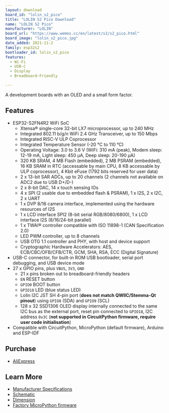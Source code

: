 ```yaml
---
layout: download
board_id: "lolin_s2_pico"
title: "LOLIN S2 Pico Download"
name: "LOLIN S2 Pico"
manufacturer: "LOLIN"
board_url: "https://www.wemos.cc/en/latest/s2/s2_pico.html"
board_image: "lolin_s2_pico.jpg"
date_added: 2021-11-2
family: esp32s2
bootloader_id: lolin_s2_pico
features:
  - Wi-Fi
  - USB-C
  - Display
  - Breadboard-Friendly

---
```


A development boards with an OLED and a small form factor.

## Features

- ESP32-S2FN4R2 WiFi SoC
  - Xtensa® single-core 32-bit LX7 microprocessor, up to 240 MHz
  - Integrated 802.11 b/g/n WiFi 2.4 GHz Transceiver, up to 150 Mbps
  - Integrated RISC-V ULP Coprocessor
  - Integrated Temperature Sensor (-20 °C to 110 °C)
  - Operating Voltage: 3.0 to 3.6 V (WiFi: 310 mA (peak), Modem sleep: 12-19 mA, Light sleep: 450 µA, Deep sleep: 20-190 µA)
  - 320 KB SRAM, 4 MB Flash (embedded), 2 MB PSRAM (embedded), 16 KB SRAM in RTC (accessable by main CPU, 8 KB accessable by ULP coprocessor), 4 Kbit eFuse (1792 bits reserved for user data)
  - 2 x 13-bit SAR ADCs, up to 20 channels (2 channels not available on ADC2 due to USB D+/D-)
  - 2 x 8-bit DAC, 14 x touch sensing IOs
  - 4 x SPI (2 usable due to embedded flash & PSRAM), 1 x I2S, 2 x I2C, 2 x UART
  - 1 x DVP 8/16 camera interface, implemented using the hardware resources of I2S
  - 1 x LCD interface SPI2 (8-bit serial RGB/8080/6800), 1 x LCD interface I2S (8/16/24-bit parallel)
  - 1 x TWAI® controller compatible with ISO 11898-1 (CAN Specification 2.0)
  - LED PWM controller, up to 8 channels
  - USB OTG 1.1 controller and PHY, with host and device support
  - Cryptographic Hardware Accelerators: AES, ECB/CBC/OFB/CFB/CTR, GCM, SHA, RSA, ECC (Digital Signature)
- USB-C connector, for built-in ROM USB bootloader, serial port debugging, and USB device mode
- 27 x GPIO pins, plus `VBUS`, `3V3`, `GND`
  - 21 x pins broken out to breadboard-friendly headers
  - `EN` RESET button
  - `GPIO0` BOOT button
  - `GPIO10` LED (blue status LED)
  - Lolin I2C JST SH 4-pin port (**does not match QWIIC/Stemma-Qt pinout**) using `GPIO8` (SDA) and `GPIO9` (SCL)
  - 128 x 32 SSD1306 OLED display internally connected to the same I2C bus as the external port, reset pin connected to `GPIO18`, I2C address `0x3C` (**not supported in CircuitPython firmware, require user code initialisation**)
- Compatible with CircuitPython, MicroPython (default firmware), Arduino and ESP-IDF

## Purchase

* [AliExpress](https://www.aliexpress.com/item/1005003215673294.html)

## Learn More

* [Manufacturer Specifications](https://www.wemos.cc/en/latest/s2/s2_pico.html)
* [Schematic](https://www.wemos.cc/en/latest/_static/files/sch_s2_pico_v1.0.0.pdf)
* [Dimension](https://www.wemos.cc/en/latest/_static/files/dim_s2_pico_v1.0.0.pdf)
* [Factory MicroPython firmware](https://www.wemos.cc/en/latest/tutorials/s2/get_started_with_micropython_s2.html)
